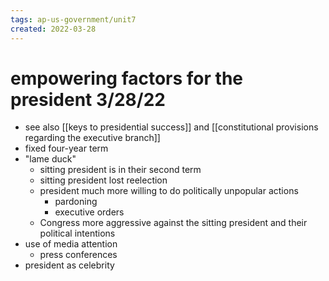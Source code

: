 ```yaml
---
tags: ap-us-government/unit7 
created: 2022-03-28
---
```


# empowering factors for the president 3/28/22

- see also [[keys to presidential success]] and [[constitutional provisions regarding the executive branch]]
- fixed four-year term
- "lame duck"
	- sitting president is in their second term
	- sitting president lost reelection
	- president much more willing to do politically unpopular actions
		- pardoning
		- executive orders
	- Congress more aggressive against the sitting president and their political intentions
- use of media attention
	- press conferences
- president as celebrity 
